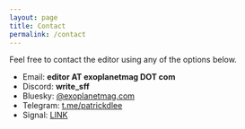 ```yaml
---
layout: page
title: Contact
permalink: /contact
---
```


Feel free to contact the editor using any of the options below.

- Email: **editor AT exoplanetmag DOT com**
- Discord: **write_sff**
- Bluesky: [@exoplanetmag.com](https://bsky.app/profile/exoplanetmag.com)
- Telegram: [t.me/patrickdlee](https://t.me/patrickdlee)
- Signal: [LINK](https://signal.me/#eu/7ZW9YYUGrpWThIYhLO1xGUVLxfnV2N2R6Lt1EWNdvS1mD1oXgF1FA7lVR3DvsoXc)
